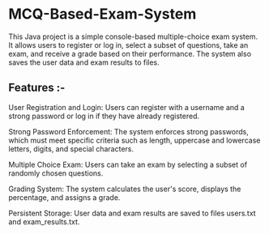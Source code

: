 # MCQ-Based-Exam-System

This Java project is a simple console-based multiple-choice exam system. It allows users to register or log in, select a subset of questions, take an exam, and receive a grade based on their performance. The system also saves the user data and exam results to files.

## Features :-

User Registration and Login: Users can register with a username and a strong password or log in if they have already registered.

Strong Password Enforcement: The system enforces strong passwords, which must meet specific criteria such as length, uppercase and lowercase letters, digits, and special characters.

Multiple Choice Exam: Users can take an exam by selecting a subset of randomly chosen questions.

Grading System: The system calculates the user's score, displays the percentage, and assigns a grade.

Persistent Storage: User data and exam results are saved to files users.txt and exam_results.txt.
